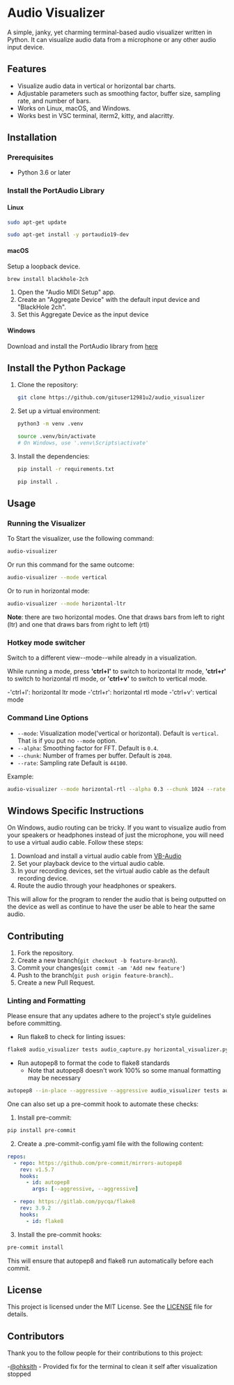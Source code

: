 # Audio Visualizer

A simple, janky, yet charming terminal-based audio visualizer written in Python. It can visualize audio data from a microphone or any other audio input device.

## Features

- Visualize audio data in vertical or horizontal bar charts.
- Adjustable parameters such as smoothing factor, buffer size, sampling rate, and number of bars.
- Works on Linux, macOS, and Windows.
- Works best in VSC terminal, iterm2, kitty, and alacritty.

## Installation

### Prerequisites

- Python 3.6 or later

### Install the PortAudio Library

#### Linux

```bash
sudo apt-get update
```
```bash
sudo apt-get install -y portaudio19-dev
```

#### macOS

Setup a loopback device.

```bash
brew install blackhole-2ch
```

1. Open the "Audio MIDI Setup" app.
2. Create an "Aggregate Device" with the default input device and "BlackHole 2ch".
3. Set this Aggregate Device as the input device

#### Windows

Download and install the PortAudio library from [here](https://files.portaudio.com/download.html)

## Install the Python Package

1. Clone the repository:

    ```bash
    git clone https://github.com/gituser12981u2/audio_visualizer
    ```

2. Set up a virtual environment:

    ```bash
    python3 -m venv .venv
    ```
    ```bash
    source .venv/bin/activate  
    # On Windows, use '.venv\Scripts\activate'
    ```

3. Install the dependencies:

    ```bash
    pip install -r requirements.txt
    ```
    ```bash
    pip install .
    ```

## Usage

### Running the Visualizer

To Start the visualizer, use the following command:

```bash
audio-visualizer
```

Or run this command for the same outcome:

```bash
audio-visualizer --mode vertical
```

Or to run in horizontal mode:

```bash
audio-visualizer --mode horizontal-ltr
```

**Note**: there are two horizontal modes. One that draws bars from left to right (ltr) and one that draws bars from right to left (rtl)

### Hotkey mode switcher

Switch to a different view--mode--while already in a visualization.

While running a mode, press **'ctrl+l'** to switch to horizontal ltr mode, **'ctrl+r'** to switch to horizontal rtl mode, or **'ctrl+v'** to switch to vertical mode.

-'ctrl+l': horizontal ltr mode
-'ctrl+r': horizontal rtl mode
-'ctrl+v': vertical mode

### Command Line Options

- `--mode`: Visualization mode('vertical or horizontal). Default is `vertical`. That is if you put no `--mode` option.
- `--alpha`: Smoothing factor for FFT. Default is `0.4`.
- `--chunk`: Number of frames per buffer. Default is `2048`.
- `--rate`: Sampling rate Default is `44100`.

Example:

```bash
audio-visualizer --mode horizontal-rtl --alpha 0.3 --chunk 1024 --rate 48000
```

## Windows Specific Instructions

On Windows, audio routing can be tricky. If you want to visualize audio from your speakers or headphones instead of just the microphone, you will need to use a virtual audio cable. Follow these steps:

1. Download and install a virtual audio cable from [VB-Audio](<https://vb-audio.com/Cable/>)
2. Set your playback device to the virtual audio cable.
3. In your recording devices, set the virtual audio cable as the default recording device.
4. Route the audio through your headphones or speakers.

This will allow for the program to render the audio that is being outputted on the device as well as continue to have the user be able to hear the same audio.

## Contributing

1. Fork the repository.
2. Create a new branch(`git checkout -b feature-branch`).
3. Commit your changes(`git commit -am 'Add new feature'`)
4. Push to the branch(`git push origin feature-branch`)..
5. Create a new Pull Request.

### Linting and Formatting

Please ensure that any updates adhere to the project's style guidelines before committing.

- Run flake8 to check for linting issues:
```bash
flake8 audio_visualizer tests audio_capture.py horizontal_visualizer.py vertical_visualizer.py visualizer.py
```

- Run autopep8 to format the code to flake8 standards
    - Note that autopep8 doesn't work 100% so some manual formatting may be necessary

```bash
autopep8 --in-place --aggressive --aggressive audio_visualizer tests audio_capture.py horizontal_visualizer.py vertical_visualizer.py visualizer.py
```

One can also set up a pre-commit hook to automate these checks:

1. Install pre-commit:
```bash
pip install pre-commit
```

2. Create a .pre-commit-config.yaml file with the following content:
```yaml
repos:
  - repo: https://github.com/pre-commit/mirrors-autopep8
    rev: v1.5.7
    hooks:
      - id: autopep8
        args: [--aggressive, --aggressive]

  - repo: https://gitlab.com/pycqa/flake8
    rev: 3.9.2
    hooks:
      - id: flake8
```

3. Install the pre-commit hooks:
```bash
pre-commit install
```

This will ensure that autopep8 and flake8 run automatically before each commit.

## License

This project is licensed under the MIT License. See the [LICENSE](LICENSE) file for details.

## Contributors
Thank you to the follow people for their contributions to this project:

-[@ohksith](https://github.com/ohksith) - Provided fix for the terminal to clean it self after visualization stopped